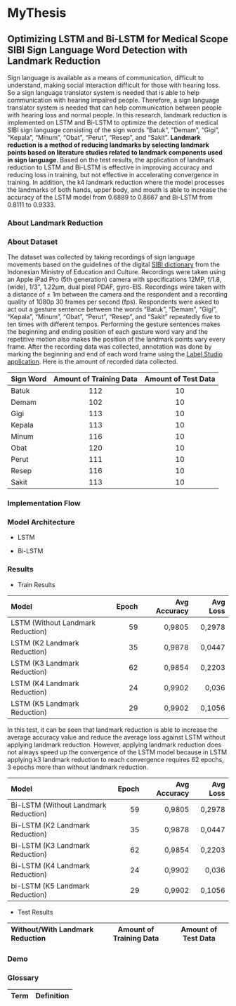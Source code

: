 # MyThesis
##  Optimizing LSTM and Bi-LSTM for Medical Scope SIBI Sign Language Word Detection with Landmark Reduction
Sign language is available as a means of communication, difficult to understand, making social interaction difficult for those with hearing loss. So a sign language translator system is needed that is able to help communication with hearing impaired people. Therefore, a sign language translator system is needed that can help communication between people with hearing loss and normal people. In this research, landmark reduction is implemented on LSTM and Bi-LSTM to optimize the detection of medical SIBI sign language consisting of the sign words “Batuk”, “Demam”, “Gigi”, “Kepala”, “Minum”, “Obat”, “Perut”, “Resep”, and “Sakit”. **Landmark reduction is a method of reducing landmarks by selecting landmark points based on literature studies related to landmark components used in sign language**. Based on the test results, the application of landmark reduction to LSTM and Bi-LSTM is effective in improving accuracy and reducing loss in training, but not effective in accelerating convergence in training. In addition, the k4 landmark reduction where the model processes the landmarks of both hands, upper body, and mouth is able to increase the accuracy of the LSTM model from 0.6889 to 0.8667 and Bi-LSTM from 0.8111 to 0.9333.

### About Landmark Reduction

### About Dataset
The dataset was collected by taking recordings of sign language movements based on the guidelines of the digital [SIBI dictionary](https://pmpk.kemdikbud.go.id/sibi/) from the Indonesian Ministry of Education and Culture. Recordings were taken using an Apple iPad Pro (5th generation) camera with specifications 12MP, f/1.8, (wide), 1/3", 1.22µm, dual pixel PDAF, gyro-EIS. Recordings were taken with a distance of ± 1m between the camera and the respondent and a recording quality of 1080p 30 frames per second (fps). Respondents were asked to act out a gesture sentence between the words “Batuk”, “Demam”, “Gigi”, “Kepala”, “Minum”, “Obat”, “Perut”, “Resep”, and “Sakit” repeatedly five to ten times with different tempos. Performing the gesture sentences makes the beginning and ending position of each gesture word vary and the repetitive motion also makes the position of the landmark points vary every frame. After the recording data was collected, annotation was done by marking the beginning and end of each word frame using the [Label Studio application](https://labelstud.io/). Here is the amount of recorded data collected.

| Sign Word | Amount of Training Data | Amount of Test Data |
|:----------|:-----------------------:|:-------------------:|
|Batuk      |112                      |10                   |
|Demam      |102                      |10                   |
|Gigi       |113                      |10                   |
|Kepala     |113                      |10                   |
|Minum      |116                      |10                   |
|Obat       |120                      |10                   |
|Perut      |111                      |10                   |
|Resep      |116                      |10                   |
|Sakit      |113                      |10                   |

### Implementation Flow

### Model Architecture
* LSTM

* Bi-LSTM

### Results
* Train Results

| Model | Epoch | Avg Accuracy | Avg Loss |
|:------|------:|-------------:|---------:|
|LSTM (Without Landmark Reduction) |59|0,9805|0,2978|
|LSTM (K2 Landmark Reduction) |35|0,9878|0,0447|
|LSTM (K3 Landmark Reduction) |62|0,9854|0,2203|
|LSTM (K4 Landmark Reduction) |24|0,9902|0,036|
|LSTM (K5 Landmark Reduction) |29|0,9902|0,1056|

In this test, it can be seen that landmark reduction is able to increase the average accuracy value and reduce the average loss against LSTM without applying landmark reduction. However, applying landmark reduction does not always speed up the convergence of the LSTM model because in LSTM applying k3 landmark reduction to reach convergence requires 62 epochs, 3 epochs more than without landmark reduction.

| Model | Epoch | Avg Accuracy | Avg Loss |
|:------|------:|-------------:|---------:|
|Bi-LSTM (Without Landmark Reduction) |59|0,9805|0,2978|
|Bi-LSTM (K2 Landmark Reduction) |35|0,9878|0,0447|
|Bi-LSTM (K3 Landmark Reduction) |62|0,9854|0,2203|
|Bi-LSTM (K4 Landmark Reduction) |24|0,9902|0,036|
|bi-LSTM (K5 Landmark Reduction) |29|0,9902|0,1056|

* Test Results

| Without/With Landmark Reduction | Amount of Training Data | Amount of Test Data |
|:----------|:-----------------------:|:-------------------:|

### Demo

### Glossary

| Term | Definition |
|:-----|:-----------|
